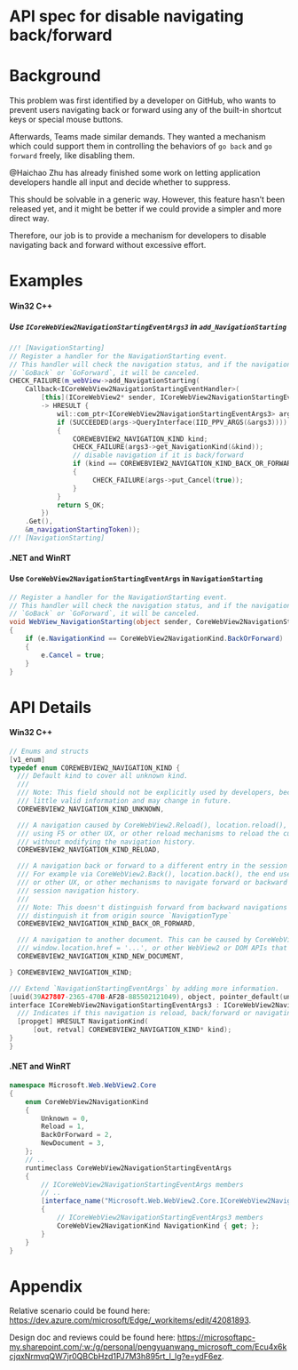 # API spec for disable navigating back/forward

# Background
This problem was first identified by a developer on GitHub, who wants to prevent users navigating
back or forward using any of the built-in shortcut keys or special mouse buttons.

Afterwards, Teams made similar demands. They wanted a mechanism which could support them in
controlling the behaviors of `go back` and `go forward` freely, like disabling them.

@Haichao Zhu has already finished some work on letting application developers handle all input and
decide whether to suppress. 

This should be solvable in a generic way. However, this feature hasn’t been released yet, and it might
be better if we could provide a simpler and more direct way. 

Therefore, our job is to provide a mechanism for developers to disable navigating back and forward
without excessive effort.


# Examples
#### Win32 C++

##### Use `ICoreWebView2NavigationStartingEventArgs3` in `add_NavigationStarting`

```c++
//! [NavigationStarting]
// Register a handler for the NavigationStarting event.
// This handler will check the navigation status, and if the navigation is
// `GoBack` or `GoForward`, it will be canceled.
CHECK_FAILURE(m_webView->add_NavigationStarting(
    Callback<ICoreWebView2NavigationStartingEventHandler>(
        [this](ICoreWebView2* sender, ICoreWebView2NavigationStartingEventArgs* args)
        -> HRESULT {
            wil::com_ptr<ICoreWebView2NavigationStartingEventArgs3> args3;
            if (SUCCEEDED(args->QueryInterface(IID_PPV_ARGS(&args3))))
            {
                COREWEBVIEW2_NAVIGATION_KIND kind;
                CHECK_FAILURE(args3->get_NavigationKind(&kind));
                // disable navigation if it is back/forward
                if (kind == COREWEBVIEW2_NAVIGATION_KIND_BACK_OR_FORWARD)
                {
                     CHECK_FAILURE(args->put_Cancel(true));
                }
            }
            return S_OK;
        })
    .Get(),
    &m_navigationStartingToken));
//! [NavigationStarting]
```

#### .NET and WinRT

#### Use `CoreWebView2NavigationStartingEventArgs` in `NavigationStarting`

```c#
// Register a handler for the NavigationStarting event.
// This handler will check the navigation status, and if the navigation is
// `GoBack` or `GoForward`, it will be canceled.
void WebView_NavigationStarting(object sender, CoreWebView2NavigationStartingEventArgs e)
{
    if (e.NavigationKind == CoreWebView2NavigationKind.BackOrForward)
    {
        e.Cancel = true;
    }
}
```

# API Details
#### Win32 C++

```c++
// Enums and structs
[v1_enum]
typedef enum COREWEBVIEW2_NAVIGATION_KIND {
  /// Default kind to cover all unknown kind.
  /// 
  /// Note: This field should not be explicitly used by developers, because this kind contains
  /// little valid information and may change in future.
  COREWEBVIEW2_NAVIGATION_KIND_UNKNOWN,

  /// A navigation caused by CoreWebView2.Reload(), location.reload(), the end user 
  /// using F5 or other UX, or other reload mechanisms to reload the current document 
  /// without modifying the navigation history.
  COREWEBVIEW2_NAVIGATION_KIND_RELOAD,

  /// A navigation back or forward to a different entry in the session navigation history. 
  /// For example via CoreWebView2.Back(), location.back(), the end user pressing Alt+Left 
  /// or other UX, or other mechanisms to navigate forward or backward in the current 
  /// session navigation history.
  ///
  /// Note: This doesn't distinguish forward from backward navigations because we can't 
  /// distinguish it from origin source `NavigationType`
  COREWEBVIEW2_NAVIGATION_KIND_BACK_OR_FORWARD,

  /// A navigation to another document. This can be caused by CoreWebView2.Navigate(), 
  /// window.location.href = '...', or other WebView2 or DOM APIs that navigate to a specific URI.
  COREWEBVIEW2_NAVIGATION_KIND_NEW_DOCUMENT,

} COREWEBVIEW2_NAVIGATION_KIND;

/// Extend `NavigationStartingEventArgs` by adding more information.
[uuid(39A27807-2365-470B-AF28-885502121049), object, pointer_default(unique)]
interface ICoreWebView2NavigationStartingEventArgs3 : ICoreWebView2NavigationStartingEventArgs2 {
  /// Indicates if this navigation is reload, back/forward or navigating to another document 
  [propget] HRESULT NavigationKind(
      [out, retval] COREWEBVIEW2_NAVIGATION_KIND* kind);
}
}
```

#### .NET and WinRT

```c# (but really MIDL3)
namespace Microsoft.Web.WebView2.Core
{
    enum CoreWebView2NavigationKind
    {
        Unknown = 0,
        Reload = 1,
        BackOrForward = 2,
        NewDocument = 3,
    };
    // ..
    runtimeclass CoreWebView2NavigationStartingEventArgs
    {
        // ICoreWebView2NavigationStartingEventArgs members
        // ..
        [interface_name("Microsoft.Web.WebView2.Core.ICoreWebView2NavigationStartingEventArgs3")]
        {
            // ICoreWebView2NavigationStartingEventArgs3 members
            CoreWebView2NavigationKind NavigationKind { get; };
        }
    }
}
```


# Appendix
Relative scenario could be found here: https://dev.azure.com/microsoft/Edge/_workitems/edit/42081893.

Design doc and reviews could be found here: https://microsoftapc-my.sharepoint.com/:w:/g/personal/pengyuanwang_microsoft_com/Ecu4x6kcjqxNrmvqQW7jr0QBCbHzd1PJ7M3h895rt_l_lg?e=ydF6ez.
